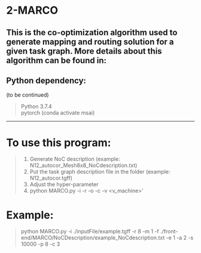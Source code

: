 # 2-MARCO
This is the co-optimization algorithm used to generate mapping and routing solution for a given task graph. More details about this algorithm can be found in:  
--------------------------------------------------------
## Python dependency:  
(to be continued)  
> Python 3.7.4  
> pytorch (conda activate msai)  
---------------------------
# To use this program:  
> 1. Generate NoC description (example: N12_autocor_Mesh8x8_NoCdescription.txt)   
> 2. Put the task graph description file in the folder (example: N12_autocor.tgff)  
> 3. Adjust the hyper-parameter
> 4. python MARCO.py -i <inputfile> -r <row> -o <outputfile> -c <configurefile> -v <v_machine>'
# Example:  
> python MARCO.py -i ./inputFile/example.tgff -r 8 -m 1 -f ./front-end/MARCO/NoCDescription/example_NoCdescription.txt -e 1 -a 2 -s 10000 -p 8 -c 3
